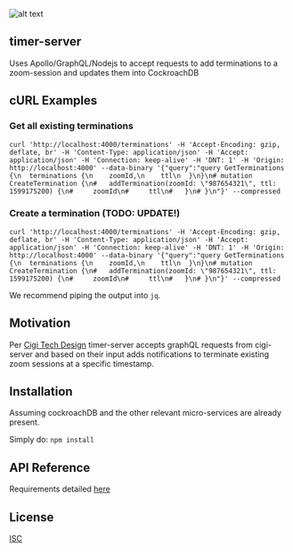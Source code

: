 ![alt text](https://www.monash.vic.gov.au/files/assets/public/about-us/news/media-releases/cigarette-3112660_1920.jpg)

## timer-server

Uses Apollo/GraphQL/Nodejs to accept requests to add terminations to a zoom-session and updates them into CockroachDB

## cURL Examples

### Get all existing terminations
```
curl 'http://localhost:4000/terminations' -H 'Accept-Encoding: gzip, deflate, br' -H 'Content-Type: application/json' -H 'Accept: application/json' -H 'Connection: keep-alive' -H 'DNT: 1' -H 'Origin: http://localhost:4000' --data-binary '{"query":"query GetTerminations {\n  terminations {\n    zoomId,\n    ttl\n  }\n}\n# mutation CreateTermination {\n#   addTermination(zoomId: \"987654321\", ttl: 1599175200) {\n#     zoomId\n#     ttl\n#   }\n# }\n"}' --compressed
```

### Create a termination (TODO: UPDATE!)
```
curl 'http://localhost:4000/terminations' -H 'Accept-Encoding: gzip, deflate, br' -H 'Content-Type: application/json' -H 'Accept: application/json' -H 'Connection: keep-alive' -H 'DNT: 1' -H 'Origin: http://localhost:4000' --data-binary '{"query":"query GetTerminations {\n  terminations {\n    zoomId,\n    ttl\n  }\n}\n# mutation CreateTermination {\n#   addTermination(zoomId: \"987654321\", ttl: 1599175200) {\n#     zoomId\n#     ttl\n#   }\n# }\n"}' --compressed
```

We recommend piping the output into `jq`.

## Motivation

Per [Cigi Tech Design](https://gitlab.com/tikal-fuse/fuseday2020/group2/test/-/wikis/Cigi-tech-design) timer-server accepts graphQL requests from cigi-server and based on their input adds notifications to terminate existing zoom sessions at a specific timestamp.

## Installation

Assuming cockroachDB and the other relevant micro-services are already present. 

Simply do: `npm install`

## API Reference

Requirements detailed [here](https://gitlab.com/tikal-fuse/fuseday2020/group2/test/-/issues/7)

## License

[ISC](https://en.wikipedia.org/wiki/ISC_license)